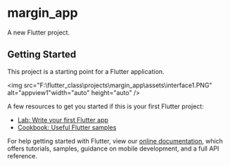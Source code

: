 # margin_app

A new Flutter project.

## Getting Started

This project is a starting point for a Flutter application.


<img src="F:\flutter_class\projects\margin_app\assets\interface1.PNG" alt="appview1"width="auto" height="auto" />

A few resources to get you started if this is your first Flutter project:

- [Lab: Write your first Flutter app](https://flutter.dev/docs/get-started/codelab)
- [Cookbook: Useful Flutter samples](https://flutter.dev/docs/cookbook)

For help getting started with Flutter, view our
[online documentation](https://flutter.dev/docs), which offers tutorials,
samples, guidance on mobile development, and a full API reference.

